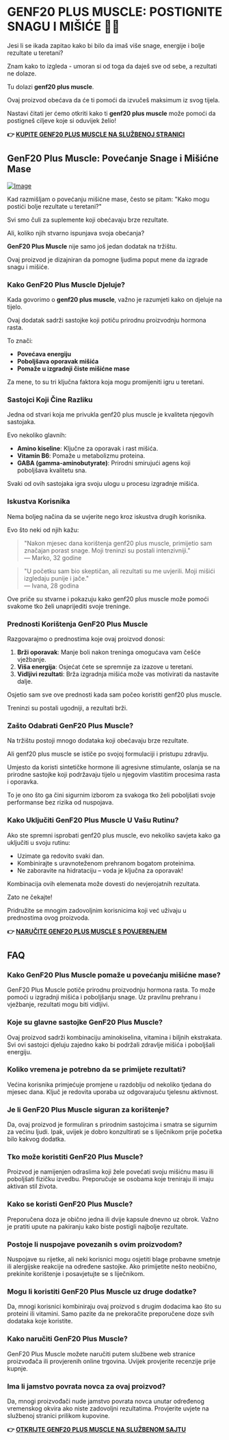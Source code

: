 # GENF20 PLUS MUSCLE: POSTIGNITE SNAGU I MIŠIĆE 💪🔥

Jesi li se ikada zapitao kako bi bilo da imaš više snage, energije i bolje rezultate u teretani? 

Znam kako to izgleda - umoran si od toga da daješ sve od sebe, a rezultati ne dolaze. 

Tu dolazi **genf20 plus muscle**. 

Ovaj proizvod obećava da će ti pomoći da izvučeš maksimum iz svog tijela. 

Nastavi čitati jer ćemo otkriti kako ti **genf20 plus muscle** može pomoći da postigneš ciljeve koje si oduvijek želio!



**👉 [KUPITE GENF20 PLUS MUSCLE NA SLUŽBENOJ STRANICI](https://gchaffi.com/RSbMQpko)**

## GenF20 Plus Muscle: Povećanje Snage i Mišićne Mase

[![Image](https://www2.sellhealth.com/166/GenF20Plus_logo_500px120px.jpg)](https://gchaffi.com/RSbMQpko)

Kad razmišljam o povećanju mišićne mase, često se pitam: "Kako mogu postići bolje rezultate u teretani?"

Svi smo čuli za suplemente koji obećavaju brze rezultate.

Ali, koliko njih stvarno ispunjava svoja obećanja?

**GenF20 Plus Muscle** nije samo još jedan dodatak na tržištu.

Ovaj proizvod je dizajniran da pomogne ljudima poput mene da izgrade snagu i mišiće.

### Kako GenF20 Plus Muscle Djeluje?

Kada govorimo o **genf20 plus muscle**, važno je razumjeti kako on djeluje na tijelo. 

Ovaj dodatak sadrži sastojke koji potiču prirodnu proizvodnju hormona rasta.

To znači:

- **Povećava energiju**
- **Poboljšava oporavak mišića**
- **Pomaže u izgradnji čiste mišićne mase**

Za mene, to su tri ključna faktora koja mogu promijeniti igru u teretani.

### Sastojci Koji Čine Razliku

Jedna od stvari koja me privukla genf20 plus muscle je kvaliteta njegovih sastojaka.

Evo nekoliko glavnih:

- **Amino kiseline**: Ključne za oporavak i rast mišića.
- **Vitamin B6**: Pomaže u metabolizmu proteina.
- **GABA (gamma-aminobutyrate)**: Prirodni smirujući agens koji poboljšava kvalitetu sna.
  
Svaki od ovih sastojaka igra svoju ulogu u procesu izgradnje mišića.

### Iskustva Korisnika

Nema boljeg načina da se uvjerite nego kroz iskustva drugih korisnika. 

Evo što neki od njih kažu:

> "Nakon mjesec dana korištenja genf20 plus muscle, primijetio sam značajan porast snage. Moji treninzi su postali intenzivniji."  
> — Marko, 32 godine

> "U početku sam bio skeptičan, ali rezultati su me uvjerili. Moji mišići izgledaju punije i jače."  
> — Ivana, 28 godina

Ove priče su stvarne i pokazuju kako genf20 plus muscle može pomoći svakome tko želi unaprijediti svoje treninge.

### Prednosti Korištenja GenF20 Plus Muscle

Razgovarajmo o prednostima koje ovaj proizvod donosi:

1. **Brži oporavak**: Manje boli nakon treninga omogućava vam češće vježbanje.
2. **Viša energija**: Osjećat ćete se spremnije za izazove u teretani.
3. **Vidljivi rezultati**: Brža izgradnja mišića može vas motivirati da nastavite dalje.

Osjetio sam sve ove prednosti kada sam počeo koristiti genf20 plus muscle. 

Treninzi su postali ugodniji, a rezultati brži.

### Zašto Odabrati GenF20 Plus Muscle?

Na tržištu postoji mnogo dodataka koji obećavaju brze rezultate. 

Ali genf20 plus muscle se ističe po svojoj formulaciji i pristupu zdravlju.

Umjesto da koristi sintetičke hormone ili agresivne stimulante, oslanja se na prirodne sastojke koji podržavaju tijelo u njegovim vlastitim procesima rasta i oporavka.

To je ono što ga čini sigurnim izborom za svakoga tko želi poboljšati svoje performanse bez rizika od nuspojava.

### Kako Uključiti GenF20 Plus Muscle U Vašu Rutinu?

Ako ste spremni isprobati genf20 plus muscle, evo nekoliko savjeta kako ga uključiti u svoju rutinu:

- Uzimate ga redovito svaki dan.
- Kombinirajte s uravnoteženom prehranom bogatom proteinima.
- Ne zaboravite na hidrataciju – voda je ključna za oporavak!

Kombinacija ovih elemenata može dovesti do nevjerojatnih rezultata.

Zato ne čekajte! 

Pridružite se mnogim zadovoljnim korisnicima koji već uživaju u prednostima ovog proizvoda.



**👉 [NARUČITE GENF20 PLUS MUSCLE S POVJERENJEM](https://gchaffi.com/RSbMQpko)**

## FAQ

### Kako GenF20 Plus Muscle pomaže u povećanju mišićne mase?
GenF20 Plus Muscle potiče prirodnu proizvodnju hormona rasta. To može pomoći u izgradnji mišića i poboljšanju snage. Uz pravilnu prehranu i vježbanje, rezultati mogu biti vidljivi.

### Koje su glavne sastojke GenF20 Plus Muscle?
Ovaj proizvod sadrži kombinaciju aminokiselina, vitamina i biljnih ekstrakata. Svi ovi sastojci djeluju zajedno kako bi podržali zdravlje mišića i poboljšali energiju.

### Koliko vremena je potrebno da se primijete rezultati?
Većina korisnika primjećuje promjene u razdoblju od nekoliko tjedana do mjesec dana. Ključ je redovita uporaba uz odgovarajuću tjelesnu aktivnost.

### Je li GenF20 Plus Muscle siguran za korištenje?
Da, ovaj proizvod je formuliran s prirodnim sastojcima i smatra se sigurnim za većinu ljudi. Ipak, uvijek je dobro konzultirati se s liječnikom prije početka bilo kakvog dodatka.

### Tko može koristiti GenF20 Plus Muscle?
Proizvod je namijenjen odraslima koji žele povećati svoju mišićnu masu ili poboljšati fizičku izvedbu. Preporučuje se osobama koje treniraju ili imaju aktivan stil života.

### Kako se koristi GenF20 Plus Muscle?
Preporučena doza je obično jedna ili dvije kapsule dnevno uz obrok. Važno je pratiti upute na pakiranju kako biste postigli najbolje rezultate.

### Postoje li nuspojave povezanih s ovim proizvodom?
Nuspojave su rijetke, ali neki korisnici mogu osjetiti blage probavne smetnje ili alergijske reakcije na određene sastojke. Ako primijetite nešto neobično, prekinite korištenje i posavjetujte se s liječnikom.

### Mogu li koristiti GenF20 Plus Muscle uz druge dodatke?
Da, mnogi korisnici kombiniraju ovaj proizvod s drugim dodacima kao što su proteini ili vitamini. Samo pazite da ne prekoračite preporučene doze svih dodataka koje koristite.

### Kako naručiti GenF20 Plus Muscle?
GenF20 Plus Muscle možete naručiti putem službene web stranice proizvođača ili provjerenih online trgovina. Uvijek provjerite recenzije prije kupnje.

### Ima li jamstvo povrata novca za ovaj proizvod?
Da, mnogi proizvođači nude jamstvo povrata novca unutar određenog vremenskog okvira ako niste zadovoljni rezultatima. Provjerite uvjete na službenoj stranici prilikom kupovine.



**👉 [OTKRIJTE GENF20 PLUS MUSCLE NA SLUŽBENOM SAJTU](https://gchaffi.com/RSbMQpko)**